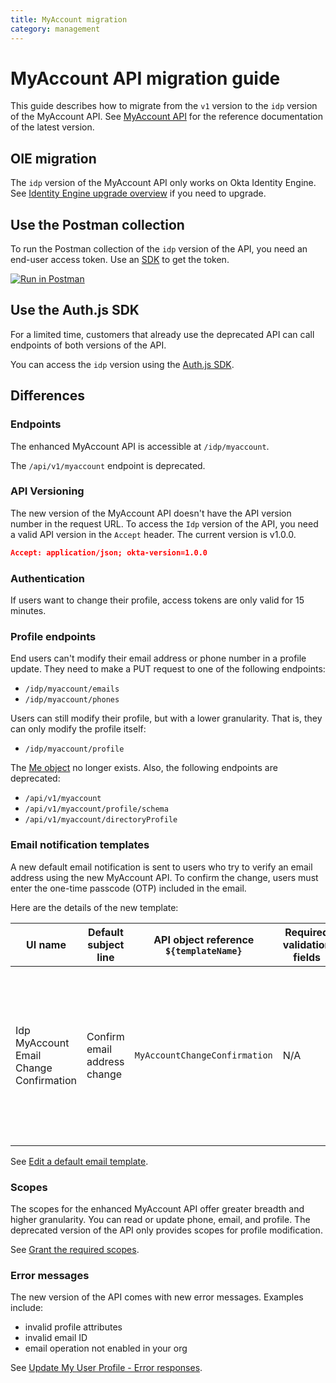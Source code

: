 ```yaml
---
title: MyAccount migration
category: management
---
```


# MyAccount API migration guide

<ApiLifecycle access="ie" />

This guide describes how to migrate from the `v1` version to the `idp` version of the MyAccount API. See [MyAccount API](/docs/reference/api/myaccount/) for the reference documentation of the latest version.

## OIE migration

The `idp` version of the MyAccount API only works on Okta Identity Engine. See [Identity Engine upgrade overview](/docs/guides/oie-upgrade-overview/main/) if you need to upgrade.

## Use the Postman collection

To run the Postman collection of the `idp` version of the API, you need an end-user access token. Use an [SDK](/docs/guides/auth-js/-/main/) to get the token.

[![Run in Postman](https://run.pstmn.io/button.svg)](https://app.getpostman.com/run-collection/9cb68745dbf85ae3a871)

## Use the Auth.js SDK

For a limited time, customers that already use the deprecated API can call endpoints of both versions of the API.

You can access the `idp` version using the [Auth.js SDK](https://github.com/okta/okta-auth-js).

## Differences

### Endpoints

The enhanced MyAccount API is accessible at `/idp/myaccount`.

The `/api/v1/myaccount` endpoint is deprecated.

### API Versioning

The new version of the MyAccount API doesn't have the API version number in the request URL. To access the `Idp` version of the API, you need a valid API version in the `Accept` header. The current version is v1.0.0.

```json
Accept: application/json; okta-version=1.0.0
```

### Authentication

If users want to change their profile, access tokens are only valid for 15 minutes.

### Profile endpoints

End users can't modify their email address or phone number in a profile update. They need to make a PUT request to one of the following endpoints:

* `/idp/myaccount/emails`
* `/idp/myaccount/phones`

Users can still modify their profile, but with a lower granularity. That is, they can only modify the profile itself:

* `/idp/myaccount/profile`

The [Me object](/docs/reference/api/archive-myaccount/#me-object) no longer exists. Also, the following endpoints are deprecated:

* `/api/v1/myaccount`
* `/api/v1/myaccount/profile/schema`
* `/api/v1/myaccount/directoryProfile`

### Email notification templates

A new default email notification is sent to users who try to verify an email address using the new MyAccount API. To confirm the change, users must enter the one-time passcode (OTP) included in the email.

Here are the details of the new template:

| UI name | Default subject line | API object reference</br>`${templateName}` | Required validation fields | Description |
|---------|---------|----------------------|----------|---------|
| Idp MyAccount Email Change Confirmation | Confirm email address change | `MyAccountChangeConfirmation` | N/A | Sent to users who try to verify an email address using MyAccount APIs. The users must enter the provided code to confirm the change. |

See [Edit a default email template](/docs/guides/custom-email/main/#edit-a-default-email-template).

### Scopes

The scopes for the enhanced MyAccount API offer greater breadth and higher granularity. You can read or update phone, email, and profile. The deprecated version of the API only provides scopes for profile modification.

See [Grant the required scopes](/docs/guides/configure-user-scoped-account-management/main/#grant-the-required-scopes).

### Error messages

The new version of the API comes with new error messages. Examples include:

* invalid profile attributes
* invalid email ID
* email operation not enabled in your org

See [Update My User Profile - Error responses](/docs/reference/api/myaccount/#error-responses-8).
